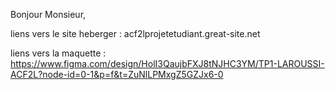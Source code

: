 Bonjour Monsieur,

liens vers le site heberger :
acf2lprojetetudiant.great-site.net


liens vers la maquette :
https://www.figma.com/design/HolI3QaujbFXJ8tNJHC3YM/TP1-LAROUSSI-ACF2L?node-id=0-1&p=f&t=ZuNlLPMxgZ5GZJx6-0
